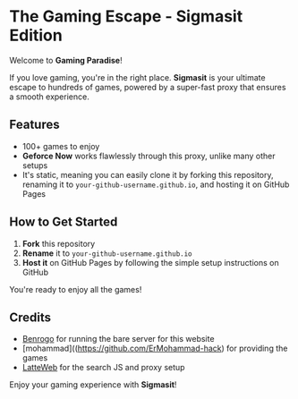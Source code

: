 # The Gaming Escape - Sigmasit Edition
Welcome to **Gaming Paradise**! 

If you love gaming, you're in the right place. **Sigmasit** is your ultimate escape to hundreds of games, powered by a super-fast proxy that ensures a smooth experience.

## Features
- 100+ games to enjoy
- **Geforce Now** works flawlessly through this proxy, unlike many other setups
- It's static, meaning you can easily clone it by forking this repository, renaming it to `your-github-username.github.io`, and hosting it on GitHub Pages

## How to Get Started
1. **Fork** this repository
2. **Rename** it to `your-github-username.github.io`
3. **Host it** on GitHub Pages by following the simple setup instructions on GitHub

You're ready to enjoy all the games!

## Credits
- [Benrogo](https://benrogo.net) for running the bare server for this website
- [mohammad]((https://github.com/ErMohammad-hack) for providing the games
- [LatteWeb](https://github.com/MochiWorkshop/latteWeb) for the search JS and proxy setup

Enjoy your gaming experience with **Sigmasit**!

